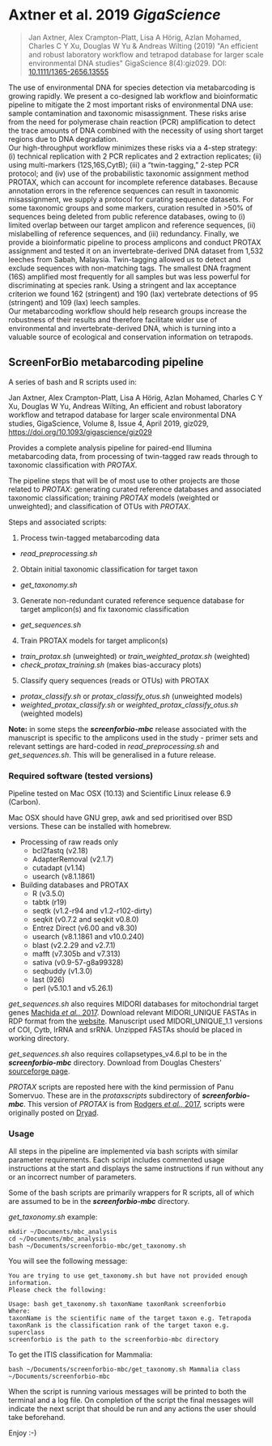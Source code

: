 # Axtner et al. 2019 *GigaScience*

> Jan Axtner, Alex Crampton-Platt, Lisa A Hörig, Azlan Mohamed, Charles C Y Xu, Douglas W Yu & Andreas Wilting (2019) "An efficient and robust laboratory workflow and tetrapod database for larger scale environmental DNA studies" GigaScience 8(4):giz029. DOI: [10.1111/1365-2656.13555](https://doi.org/10.1093/gigascience/giz029)

The use of environmental DNA for species detection via metabarcoding is growing rapidly. We present a co-designed lab workflow and bioinformatic pipeline to mitigate the 2 most important risks of environmental DNA use: sample contamination and taxonomic misassignment. These risks arise from the need for polymerase chain reaction (PCR) amplification to detect the trace amounts of DNA combined with the necessity of using short target regions due to DNA degradation.  
Our high-throughput workflow minimizes these risks via a 4-step strategy: (i) technical replication with 2 PCR replicates and 2 extraction replicates; (ii) using multi-markers (12S,16S,CytB); (iii) a “twin-tagging,” 2-step PCR protocol; and (iv) use of the probabilistic taxonomic assignment method PROTAX, which can account for incomplete reference databases. Because annotation errors in the reference sequences can result in taxonomic misassignment, we supply a protocol for curating sequence datasets. For some taxonomic groups and some markers, curation resulted in >50% of sequences being deleted from public reference databases, owing to (i) limited overlap between our target amplicon and reference sequences, (ii) mislabelling of reference sequences, and (iii) redundancy. Finally, we provide a bioinformatic pipeline to process amplicons and conduct PROTAX assignment and tested it on an invertebrate-derived DNA dataset from 1,532 leeches from Sabah, Malaysia. Twin-tagging allowed us to detect and exclude sequences with non-matching tags. The smallest DNA fragment (16S) amplified most frequently for all samples but was less powerful for discriminating at species rank. Using a stringent and lax acceptance criterion we found 162 (stringent) and 190 (lax) vertebrate detections of 95 (stringent) and 109 (lax) leech samples.  
Our metabarcoding workflow should help research groups increase the robustness of their results and therefore facilitate wider use of environmental and invertebrate-derived DNA, which is turning into a valuable source of ecological and conservation information on tetrapods.


## ScreenForBio metabarcoding pipeline

A series of bash and R scripts used in:

Jan Axtner, Alex Crampton-Platt, Lisa A Hörig, Azlan Mohamed, Charles C Y Xu, Douglas W Yu, Andreas Wilting, An efficient and robust laboratory workflow and tetrapod database for larger scale environmental DNA studies, GigaScience, Volume 8, Issue 4, April 2019, giz029, https://doi.org/10.1093/gigascience/giz029

Provides a complete analysis pipeline for paired-end Illumina metabarcoding data, from processing of twin-tagged raw reads through to taxonomic classification with *PROTAX*.

The pipeline steps that will be of most use to other projects are those related to *PROTAX*: generating curated reference databases and associated taxonomic classification; training *PROTAX* models (weighted or unweighted); and classification of OTUs with *PROTAX*.

Steps and associated scripts:
1. Process twin-tagged metabarcoding data
  - *read_preprocessing.sh*
2. Obtain initial taxonomic classification for target taxon
  - *get_taxonomy.sh*
3. Generate non-redundant curated reference sequence database for target amplicon(s) and fix taxonomic classification
  - *get_sequences.sh*
4. Train PROTAX models for target amplicon(s)
  - *train_protax.sh* (unweighted) or *train_weighted_protax.sh* (weighted)
  - *check_protax_training.sh* (makes bias-accuracy plots)
5. Classify query sequences (reads or OTUs) with PROTAX
  - *protax_classify.sh* or *protax_classify_otus.sh* (unweighted models)
  - *weighted_protax_classify.sh* or *weighted_protax_classify_otus.sh* (weighted models)

**Note:** in some steps the ***screenforbio-mbc*** release associated with the manuscript is specific to the amplicons used in the study - primer sets and relevant settings are hard-coded in *read_preprocessing.sh* and *get_sequences.sh*. This will be generalised in a future release.

### Required software (tested versions)
Pipeline tested on Mac OSX (10.13) and Scientific Linux release 6.9 (Carbon).

Mac OSX should have GNU grep, awk and sed prioritised over BSD versions. These can be installed with homebrew.

- Processing of raw reads only
  - bcl2fastq (v2.18)
  - AdapterRemoval (v2.1.7)
  - cutadapt (v1.14)
  - usearch (v8.1.1861)
- Building databases and PROTAX
  - R (v3.5.0)
  - tabtk (r19)
  - seqtk (v1.2-r94 and v1.2-r102-dirty)
  - seqkit (v0.7.2 and seqkit v0.8.0)
  - Entrez Direct (v6.00 and v8.30)
  - usearch (v8.1.1861 and v10.0.240)
  - blast (v2.2.29 and v2.7.1)
  - mafft (v7.305b and v7.313)
  - sativa (v0.9-57-g8a99328)
  - seqbuddy (v1.3.0)
  - last (926)
  - perl (v5.10.1 and v5.26.1)

*get_sequences.sh* also requires MIDORI databases for mitochondrial target genes [Machida *et al.*, 2017](https://www.nature.com/articles/sdata201727). Download relevant MIDORI_UNIQUE FASTAs in RDP format from the [website](http://www.reference-midori.info/download.php). Manuscript used MIDORI_UNIQUE_1.1 versions of COI, Cytb, lrRNA and srRNA. Unzipped FASTAs should be placed in working directory.

*get_sequences.sh*  also requires collapsetypes_v4.6.pl to be in the ***screenforbio-mbc*** directory. Download from Douglas Chesters' [sourceforge page](https://sourceforge.net/projects/collapsetypes/).

*PROTAX* scripts are reposted here with the kind permission of Panu Somervuo. These are in the *protaxscripts* subdirectory of ***screenforbio-mbc***. This version of *PROTAX* is from [Rodgers *et al.,* 2017](https://doi.org/10.1111/1755-0998.12701), scripts were originally posted on [Dryad](https://datadryad.org/resource/doi:10.5061/dryad.bj5k0).

### Usage
All steps in the pipeline are implemented via bash scripts with similar parameter requirements. Each script includes commented usage instructions at the start and displays the same instructions if run without any or an incorrect number of parameters.

Some of the bash scripts are primarily wrappers for R scripts, all of which are assumed to be in the ***screenforbio-mbc*** directory.

*get_taxonomy.sh* example:

    mkdir ~/Documents/mbc_analysis
    cd ~/Documents/mbc_analysis
    bash ~/Documents/screenforbio-mbc/get_taxonomy.sh

You will see the following message:

    You are trying to use get_taxonomy.sh but have not provided enough information.
    Please check the following:

    Usage: bash get_taxonomy.sh taxonName taxonRank screenforbio
    Where:
    taxonName is the scientific name of the target taxon e.g. Tetrapoda
    taxonRank is the classification rank of the target taxon e.g. superclass
    screenforbio is the path to the screenforbio-mbc directory

To get the ITIS classification for Mammalia:

    bash ~/Documents/screenforbio-mbc/get_taxonomy.sh Mammalia class ~/Documents/screenforbio-mbc

When the script is running various messages will be printed to both the terminal and a log file. On completion of the script the final messages will indicate the next script that should be run and any actions the user should take beforehand.

Enjoy :-)
